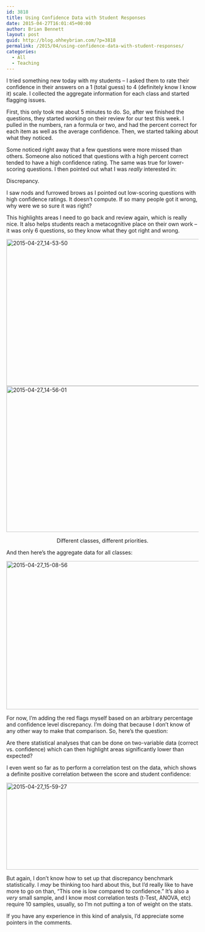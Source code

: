 ```yaml
---
id: 3818
title: Using Confidence Data with Student Responses
date: 2015-04-27T16:01:45+00:00
author: Brian Bennett
layout: post
guid: http://blog.ohheybrian.com/?p=3818
permalink: /2015/04/using-confidence-data-with-student-responses/
categories:
  - All
  - Teaching
---
```

I tried something new today with my students &#8211; I asked them to rate their confidence in their answers on a 1 (total guess) to 4 (definitely know I know it) scale. I collected the aggregate information for each class and started flagging issues.

First, this only took me about 5 minutes to do. So, after we finished the questions, they started working on their review for our test this week. I pulled in the numbers, ran a formula or two, and had the percent correct for each item as well as the average confidence. Then, we started talking about what they noticed.

Some noticed right away that a few questions were more missed than others. Someone also noticed that questions with a high percent correct tended to have a high confidence rating. The same was true for lower-scoring questions. I then pointed out what I was _really_ interested in:

Discrepancy.

I saw nods and furrowed brows as I pointed out low-scoring questions with high confidence ratings. It doesn&#8217;t compute. If so many people got it wrong, why were we so sure it was right?

This highlights areas I need to go back and review again, which is really nice. It also helps students reach a metacognitive place on their own work &#8211; it was only 6 questions, so they know what they got right and wrong.

<img class="aligncenter size-full wp-image-3820" src="http://blog.ohheybrian.com/wp-content/uploads/2015/04/2015-04-27_14-53-50.png" alt="2015-04-27_14-53-50" width="581" height="385" srcset="https://blog.ohheybrian.com/wp-content/uploads/2015/04/2015-04-27_14-53-50.png 581w, https://blog.ohheybrian.com/wp-content/uploads/2015/04/2015-04-27_14-53-50-300x199.png 300w" sizes="(max-width: 581px) 100vw, 581px" />

<img class="aligncenter size-full wp-image-3821" src="http://blog.ohheybrian.com/wp-content/uploads/2015/04/2015-04-27_14-56-01.png" alt="2015-04-27_14-56-01" width="581" height="383" srcset="https://blog.ohheybrian.com/wp-content/uploads/2015/04/2015-04-27_14-56-01.png 581w, https://blog.ohheybrian.com/wp-content/uploads/2015/04/2015-04-27_14-56-01-300x198.png 300w" sizes="(max-width: 581px) 100vw, 581px" />

<p style="text-align: center;">
  Different classes, different priorities.
</p>

And then here&#8217;s the aggregate data for all classes:

<img src="http://blog.ohheybrian.com/wp-content/uploads/2015/04/2015-04-27_15-08-56.png" alt="2015-04-27_15-08-56" width="637" height="389" class="aligncenter size-full wp-image-3824" srcset="https://blog.ohheybrian.com/wp-content/uploads/2015/04/2015-04-27_15-08-56.png 637w, https://blog.ohheybrian.com/wp-content/uploads/2015/04/2015-04-27_15-08-56-300x183.png 300w" sizes="(max-width: 637px) 100vw, 637px" />

For now, I&#8217;m adding the red flags myself based on an arbitrary percentage and confidence level discrepancy. I&#8217;m doing that because I don&#8217;t know of any other way to make that comparison. So, here&#8217;s the question:

Are there statistical analyses that can be done on two-variable data (correct vs. confidence) which can then highlight areas significantly lower than expected?

I even went so far as to perform a correlation test on the data, which shows a definite positive correlation between the score and student confidence:

<img src="http://blog.ohheybrian.com/wp-content/uploads/2015/04/2015-04-27_15-59-27.png" alt="2015-04-27_15-59-27" width="667" height="228" class="aligncenter size-full wp-image-3828" srcset="https://blog.ohheybrian.com/wp-content/uploads/2015/04/2015-04-27_15-59-27.png 667w, https://blog.ohheybrian.com/wp-content/uploads/2015/04/2015-04-27_15-59-27-300x103.png 300w" sizes="(max-width: 667px) 100vw, 667px" />

But again, I don&#8217;t know how to set up that discrepancy benchmark statistically. I _may_ be thinking too hard about this, but I&#8217;d really like to have more to go on than, &#8220;This one is low compared to confidence.&#8221; It&#8217;s also a _very_ small sample, and I know most correlation tests (t-Test, ANOVA, etc) require 10 samples, usually, so I&#8217;m not putting a ton of weight on the stats.

If you have any experience in this kind of analysis, I&#8217;d appreciate some pointers in the comments.